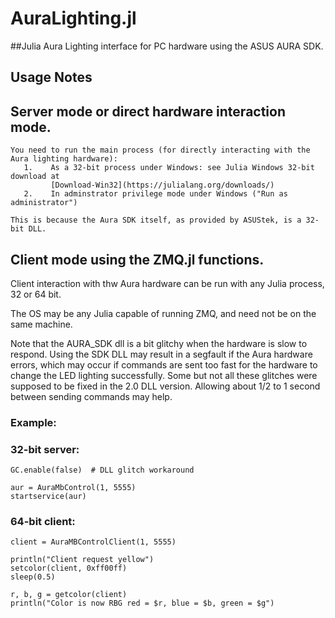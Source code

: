 # AuraLighting.jl

##Julia Aura Lighting interface for PC hardware using the ASUS AURA SDK.

## Usage Notes

## Server mode or direct hardware interaction mode.

    You need to run the main process (for directly interacting with the Aura lighting hardware):
       1.    As a 32-bit process under Windows: see Julia Windows 32-bit download at 
             [Download-Win32](https://julialang.org/downloads/)
       2.    In adminstrator privilege mode under Windows ("Run as administrator")

    This is because the Aura SDK itself, as provided by ASUStek, is a 32-bit DLL.

## Client mode using the ZMQ.jl functions.

Client interaction with thw Aura hardware can be run with any Julia process, 32 or 64 bit.
 
The OS may be any Julia capable of running ZMQ, and need not be on the same machine.

Note that the AURA_SDK dll is a bit glitchy when the hardware is slow to respond. Using 
the SDK DLL may result in a segfault if the Aura hardware errors, which may occur if 
commands are sent too fast for the hardware to change the LED lighting successfully. Some 
but not all these glitches were supposed to be fixed in the 2.0 DLL version. Allowing 
about 1/2 to 1 second between sending commands may help.


### Example:

### 32-bit server:

    GC.enable(false)  # DLL glitch workaround

    aur = AuraMbControl(1, 5555)
    startservice(aur)


### 64-bit client:

    client = AuraMBControlClient(1, 5555)

    println("Client request yellow")
    setcolor(client, 0xff00ff)
    sleep(0.5)

    r, b, g = getcolor(client)
    println("Color is now RBG red = $r, blue = $b, green = $g")

